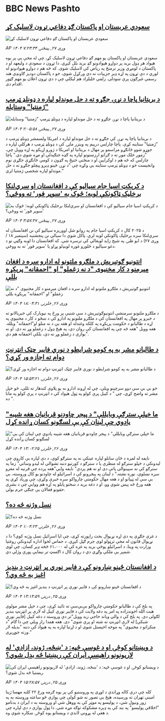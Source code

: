 # BBC News Pashto## [سعودي عربستان او پاکستان ګډ دفاعي تړون لاسلیک کړ](https://www.bbc.com/pashto/articles/cy4jn2n5gq9o?at_medium=RSS&at_campaign=rss?at_campaign=githubrss)![سعودي عربستان او پاکستان ګډ دفاعي تړون لاسلیک کړ](https://ichef.bbci.co.uk/ace/ws/240/cpsprodpb/eec5/live/40a76990-9460-11f0-9cf6-cbf3e73ce2b9.jpg)_AP ۱۴۰۴ وږی ۲۷, پينځنۍ ۷:۲۳:۳۴_سعودي عربستان او پاکستان یو مهم ګډ دفاعي تړون لاسلیک کړ، چې له مخې یې پر یوه هېواد هر ډول برید پر دواړو هېوادونو ګډ برید بلل کېږي. دا تړون د سعودي د ولیعهد او د پاکستان د لومړي وزیر ترمنځ په ریاض کې لاسلیک شوی. که څه هم د دواړو هېوادونو له لوري د دې تړون په اړه ډېر جزییات نه دي ورکړل شوي، خو د پاکستان دودیز ګاونډي هند رسمي غبرګون پرې ښودلی. زلمي خليلزاد هم ليکلي چې د دې تړون اعلان يو مهم ګټور اقدام دی.## [د بریتانیا پاچا د نړۍ جګړو ته د حل موندلو لپاره د ډونلډ ټرمپ "ژمنتیا" وستایله](https://www.bbc.com/pashto/articles/cvgv8ezr0mdo?at_medium=RSS&at_campaign=rss?at_campaign=githubrss)![د بریتانیا پاچا د نړۍ جګړو ته د حل موندلو لپاره د ډونلډ ټرمپ "ژمنتیا" وستایله](https://ichef.bbci.co.uk/ace/ws/240/cpsprodpb/7a98/live/ff424f20-9422-11f0-84c8-99de564f0440.jpg)_AP ۱۴۰۴ وږی ۲۷, پينځنۍ ۲:۰۵:۵۸_د بریتانیا پاچا په نړۍ کې جګړو ته د حل‌ موندلو لپاره د امریکا ولسمشر ډونلډ ټرمپ د "ژمنتیا" ستاینه کړې.
پاچا چارلس درېیم په وینزر ماڼۍ کې د ډونلډ ټرمپ د هرکلي لپاره د جوړو شوو ځانګړو مراسمو پر مهال د بریتانیا او امریکا د ژورو اړیکو په اړه وویل چې، "زموږ خلک موږ ته د ګرانو ارزښتونو لپاره په ګډه جنګېدلي او مړه شوي‌ دي."
پاچا چارلس که څه هم د اوکرايين او د منځني ختیځ په ګډون د کومې ځانګړې جګړې نوم وانخیست خو د ډونلډ ټرمپ ستاینه یې وکړه چې "د نړۍ ځينو ډېرو پېچلو جګړو ته د حل موندلو لپاره شخصي ژمنتیا لري."## [د کرېکټ اسیا جام سیالیو کې د افغانستان او سري‌لنکا  برخلیک ټاکونکې لوبه؛ څوک به 'سوپر فور' ته ووځي؟](https://www.bbc.com/pashto/articles/cx270g3g5v3o?at_medium=RSS&at_campaign=rss?at_campaign=githubrss)![د کرېکټ اسیا جام سیالیو کې د افغانستان او سري‌لنکا  برخلیک ټاکونکې لوبه؛ څوک به 'سوپر فور' ته ووځي؟](https://ichef.bbci.co.uk/ace/ws/240/cpsprodpb/8391/live/9eacc300-9442-11f0-8d92-3f4d3cef6afd.jpg)_AP ۱۴۰۴ وږی ۲۷, پينځنۍ ۳:۵۷:۴۷_د ۲۰۲۵ کال د کرېکټ اسیا جام په روانو شل اووریزه سیالیو کې نن افغانستان له سري‌لنکا سره برخلیک‌ ټاکونکې لوبه لري.
ټاکل شوې دا سیالي نن پنجشنبه (سپتمبر ۱۸ / وږی ۲۷) د ابو ظبۍ په شیخ زاید لوبغالي کې ترسره شي.
که افغانستان دا لوبه وګټي نو د دغو سیالیو د څلورو غوره لوبډلو پړاو یا 'سوپر فور' ته به ووځي.## [انتونیو ګوتېرېش د ملګرو ملتونو له ادارو سره د افغان مېرمنو د کار مخنیوی "د نه زغملو" او "احمقانه" پرېکړه بللې](https://www.bbc.com/pashto/articles/ckg655n5p4mo?at_medium=RSS&at_campaign=rss?at_campaign=githubrss)![انتونیو ګوتېرېش د ملګرو ملتونو له ادارو سره د افغان مېرمنو د کار مخنیوی "د نه زغملو" او "احمقانه" پرېکړه بللې](https://ichef.bbci.co.uk/ace/ws/240/cpsprodpb/0039/live/279b3360-93e2-11f0-84c8-99de564f0440.jpg)_AP ۱۴۰۴ وږی ۲۶, څلرنۍ ۱۸:۰۴:۳۱_د ملګرو ملتونو سرمنشي انتونیوګوتېرېش د سې شنبې پر ورځ په نیویارک کې خبریالانو ته د خبرو پر مهال په افغانستان کې د ملګرو ملتونو په ادارو کې د ښځو د کار د مخنيوي په اړه د طالبانو د حکومت پرېکړه په کلکه وغندله او هغه يې د نه منلو او"احمقانه" وبلله.
هغه وویل "هغه څه چې په افغانستان کې روان دي، په هېڅ ډول د زغملو وړ نه دي. او نه یوازې د زغملو وړ نه دي، بلکې احمقانه هم دي".## [د طالبانو مشر به په کومو شرایطو د نوري فایبر چټک انټرنټ دوام ته اجازه ور کړي؟](https://www.bbc.com/pashto/articles/cderz2163xgo?at_medium=RSS&at_campaign=rss?at_campaign=githubrss)![د طالبانو مشر به په کومو شرایطو د نوري فایبر چټک انټرنټ دوام ته اجازه ور کړي؟](https://ichef.bbci.co.uk/ace/ws/240/cpsprodpb/40e1/live/0d93a340-93d2-11f0-9615-e74228fdb702.jpg)_AP ۱۴۰۴ وږی ۲۶, څلرنۍ ۱۵:۵۳:۲۱_خو بي بي سي‌ دوو سرچینو ویلي‌، چي له اړوند ادارو نه یو پلاوی کندهار ته تللی، څو خپل مشر ته واضح کړي، چي " د کیبل پرې کولو په ټول هېواد کې د انټرنټ د پرې کولو په مانا ده ".## [ "ما خپلې سترګې وبایللې" د پېجر چاودنو قربانیان هغه شېبه یادوي چې لبنان کې یې لسګونو کسان ړانده کړل](https://www.bbc.com/pashto/articles/cqlz06vqnlyo?at_medium=RSS&at_campaign=rss?at_campaign=githubrss)![ "ما خپلې سترګې وبایللې" د پېجر چاودنو قربانیان هغه شېبه یادوي چې لبنان کې یې لسګونو کسان ړانده کړل](https://ichef.bbci.co.uk/ace/ws/240/cpsprodpb/717d/live/1be43c40-934e-11f0-b391-6936825093bd.jpg)_AP ۱۴۰۴ وږی ۲۶, څلرنۍ ۱۳:۰۲:۲۵_نايفه له لمره د ځان ساتلو لپاره عينکې نه په سترګو کوي، د دې لپاره يې کاروي چې ليدونکي د خپلو سترګو له منظرې يا د سترګو د کورتيو دننه تشوالي له لیدو وساتي" زما په سترګو کې نه سپينوالی پاتې دی او نه هم پردې" نايفه وايي"هغه پرده چې قرنيه له مغزو سره نښلوي، نوره نشته."
د لبنان په پېجرونو کې د اسرائيلو له چاودنو يو کال وروسته، بي بي سي له ټپيانو او د هغه مهال حکومتي چارواکو سره خبرې وکړې، چې وریاد کړي په هغه ورځ  څه پېښ شوي وو، او د دغه بريد د سختو پايلو په اړه هم ووايي چې د بشري حقونو فعالان يې جنګي جرم بولي.## [نسل وژنه څه ده؟](https://www.bbc.com/pashto/articles/c3dr9xdk7vdo?at_medium=RSS&at_campaign=rss?at_campaign=githubrss)![نسل وژنه څه ده؟](https://ichef.bbci.co.uk/ace/ws/240/cpsprodpb/213e/live/88dc0da0-88e0-11f0-84c8-99de564f0440.png)_AP ۱۴۰۴ وږی ۲۶, څلرنۍ ۱:۰۴:۲۳_د غزې جګړې په دې اړه نړیوال بحث راپورته کړی، چې ایا اسرائیل نسل وژنه کوي؟ دا د نړیوال قانون له مخې ترټولو لوی جرم ګڼل کېږي.
د حماس لخوا اداره کېدونکې روغتیا وزارت په وینا، د اسرائیلو پوځي برید په غزه کې له ۶۱،۰۰۰ څخه ډېر کسان، چې لوی شمېر یې ملکي وګړي دي د روان کال د اګسټ تر نیمایي پورې وژلي دي.## [د افغانستان ځينو ښارونو کې د فایبر نوري پر انټرنټ د بندیز اغېز به څه وي؟](https://www.bbc.com/pashto/articles/cqxzel1v9dxo?at_medium=RSS&at_campaign=rss?at_campaign=githubrss)![د افغانستان ځينو ښارونو کې د فایبر نوري پر انټرنټ د بندیز اغېز به څه وي؟](https://ichef.bbci.co.uk/ace/ws/240/cpsprodpb/8595/live/2c475960-92fd-11f0-84c8-99de564f0440.jpg)_AP ۱۴۰۴ وږی ۲۵, درېنۍ ۱۳:۱۴:۵۹_په بلخ کې د طالبانو حکومتي چارواکو بي‌بي‌سي ته تائید کړې، چې د خپل مشر مولوي هبت الله اخوندزاده په امر په دغه ولایت کې د فایبر نوري کېبل له لارې پر انټرنټ بندیز لګولی دی.
په بلخ کې د والي ویاند حاجي زید وویل"تر دې وروسته د دغه کېبل [فایبر نوري شبکې] له لارې انټرنټ نه شته او پرې شوی" دی.
هغه همدا راز ویلي چې دا ګام "د منکراتو د مخنیوي" په موخه اخیستل شوی او د اړتیا لپاره به په هېواد کې دننه "بدیله لار ورته جوړېږي."## [د ویښتانو کوڅۍ او د غوسې څپه: د 'ښځه، ژوند، ازادي' له لاریونونو راهیسې ایران کې ریښتیا څه بدل شوي؟](https://www.bbc.com/pashto/articles/c0kn3rv75vyo?at_medium=RSS&at_campaign=rss?at_campaign=githubrss)![د ویښتانو کوڅۍ او د غوسې څپه: د 'ښځه، ژوند، ازادي' له لاریونونو راهیسې ایران کې ریښتیا څه بدل شوي؟](https://ichef.bbci.co.uk/ace/ws/240/cpsprodpb/72f1/live/ef190d30-92f3-11f0-b391-6936825093bd.jpg)_AP ۱۴۰۴ وږی ۲۵, درېنۍ ۱۵:۲۸:۵۷_کله چې درې کاله وړاندې د اوړي په وروستیو کې پر یوه ګرمه ورځ ۲۲ کلنه مهسا ژینا امیني تهران ته ورسېده، هېڅ یې تصور نه شو کولی چې یوازې څو ساعته وروسته به په زور ونیول شي، د پولیسو په موټر کې به ووهل شي او وروسته به د ایران د بدنامو "اخلاقي پولیسو" په بند کې په ډېره مشکوکه توګه مړه شي.
دا ټول یوازې د دې لپاره چې د هغې له پړوني لاندې د وېښتانو یوه کوڅۍ ښکاره شوې وه.